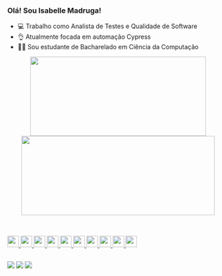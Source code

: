 ### Olá! Sou Isabelle Madruga!

- 💻 Trabalho como Analista de Testes e Qualidade de Software
- 👌 Atualmente focada em automação Cypress
- 👩‍🏫 Sou estudante de Bacharelado em Ciência da Computação


  
<div align="center">
  <a href="https://github.com/IsaMadruga">
  <img height="180em" width="400px" src="https://github-readme-stats.vercel.app/api?username=IsaMadruga&show_icons=true&theme=dracula&include_all_commits=true&count_private=true"/>
  <img height="180em" width="440px" src="https://github-readme-stats.vercel.app/api/top-langs/?username=IsaMadruga&layout=compact&langs_count=7&theme=dracula"/>
</div>

##

<div style="display: inline_block"><br>
  <img height="26px" src="https://img.shields.io/badge/Cypress-17202C?style=flat-square&logo=cypress&logoColor=white"/>
  <img height="26px" src="https://img.shields.io/badge/Jira-0052CC?style=flat-square&logo=jira&logoColor=white"/>
  <img height="26px" src="https://img.shields.io/badge/Gherkin-5CB85C?style=flat-square&logo=cucumber&logoColor=white"/>
  <img height="26px" src="https://img.shields.io/badge/Teste%20Funcional-007ACC?style=flat-square&logo=checkmarx&logoColor=white"/>
  <img height="26px" src="https://img.shields.io/badge/Quality%20Assurance-3E8EDE?style=flat-square&logo=vercel&logoColor=white"/>
  <img height="26px" src="https://img.shields.io/badge/Xray-0078D7?style=flat-square&logo=azuredevops&logoColor=white" />
  <img height="26px" src="https://img.shields.io/badge/Zephyr-FF6C37?style=flat-square&logo=appveyor&logoColor=white" />
  <img height="26px" src="https://img.shields.io/badge/Confluence-0052CC?style=flat-square&logo=confluence&logoColor=white" />
  <img height="26px" src="https://img.shields.io/badge/Scrum-6BA539?style=flat-square&logo=scrumalliance&logoColor=white" />
  <img height="26px" src="https://img.shields.io/badge/Kanban-0052CC?style=flat-square&logo=kanban&logoColor=white" />
</div>

##

<div> 
  <a href="https://www.instagram.com/isabelle_madruga/ target="_blank"><img src="https://img.shields.io/badge/-Instagram-%23E4405F?style=for-the-badge&logo=instagram&logoColor=white" target="_blank"></a>
  <a href="https://www.linkedin.com/in/isabelle-madruga-6904ba186/" target="_blank"><img src="https://img.shields.io/badge/-LinkedIn-%230077B5?style=for-the-badge&logo=linkedin&logoColor=white" target="_blank"></a> 
  <a href = "mailto:IsaMadruga.isabellemadruga@gmail.com"><img src="https://img.shields.io/badge/-Email-FF0000?style=for-the-badge&logo=microsoft-outlook&logoColor=white" />
</a>
 
 
</div>
 
